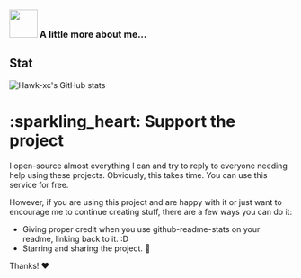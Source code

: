 ### <img src="https://media.giphy.com/media/VgCDAzcKvsR6OM0uWg/giphy.gif" width="50"> A little more about me...

## Stat
![Hawk-xc's GitHub stats](https://github-readme-stats.vercel.app/api?username=hawk-xc\&rank_icon=github)

# :sparkling\_heart: Support the project

I open-source almost everything I can and try to reply to everyone needing help using these projects. Obviously,
this takes time. You can use this service for free.

However, if you are using this project and are happy with it or just want to encourage me to continue creating stuff, there are a few ways you can do it:

*   Giving proper credit when you use github-readme-stats on your readme, linking back to it. :D
*   Starring and sharing the project. :rocket:

Thanks! :heart:
